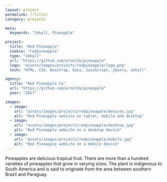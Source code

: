 ```yaml
---
layout: project
permalink: /:title/
category: projects

meta:
  keywords: "Jekyll, Pineapple"

project:
  title: "Red Pineapple"
  cookie: "redpineapple"
  type: "Jekyll"
  url: "https://github.com/arnolds/pineapple"
  logo: "assets/images/projects/redpineapple/logo.png"
  tech: "HTML, CSS, Boostrap, Sass, JavaScript, jQuery, Jekyll"

agency:
  title: "Red Pineapple Co"
  url: "https://github.com/arnolds/pineapple"
  year: "2017"

images:
  - image:
    url: "assets/images/projects/redpineapple/devices.jpg"
    alt: "Red Pineapple website on tablet, mobile and desktop"
  - image:
    url: "assets/images/projects/redpineapple/desktop.jpg"
    alt: "Red Pineapple website on a desktop device"
  - image:
    url: "assets/images/projects/redpineapple/mobile.jpg"
    alt: "Red Pineapple website on a mobile device"
---
```

<p>Pineapples are delicious tropical fruit. There are more than a hundred varieties of pineapples that grow in varying sizes. The plant is indigenous to South America and is said to originate from the area between southern Brazil and Paraguay.</p>
